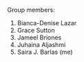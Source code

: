 Group members:

1. Bianca-Denise Lazar
2. Grace Sutton
3. Jameel Briones
4. Juhaina Aljashmi
5. Saira J. Barlas (me)

